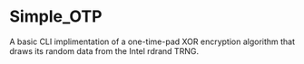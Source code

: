# Simple_OTP
A basic CLI implimentation of a one-time-pad XOR encryption algorithm that draws
its random data from the Intel rdrand TRNG.
